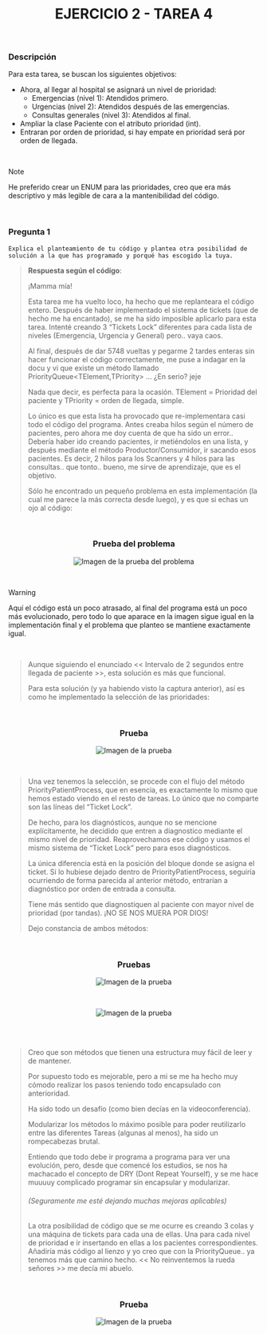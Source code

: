 <div align="center">

# EJERCICIO 2 - TAREA 4

</div>

<br>

### Descripción

Para esta tarea, se buscan los siguientes objetivos:

- Ahora, al llegar al hospital se asignará un nivel de prioridad:
  - Emergencias (nivel 1): Atendidos primero.
  - Urgencias (nivel 2): Atendidos después de las emergencias.
  - Consultas generales (nivel 3): Atendidos al final.
- Ampliar la clase Paciente con el atributo prioridad (int).
- Entraran por orden de prioridad, si hay empate en prioridad será por orden de llegada.

<br>

> [!NOTE]
> He preferido crear un ENUM para las prioridades, creo que era más descriptivo y más legible de cara a la mantenibilidad del código.

<br>

### Pregunta 1

`Explica el planteamiento de tu código y plantea otra posibilidad de solución a la que has programado y porqué has escogido la tuya.`

> **Respuesta según el código**:
> 
> ¡Mamma mía!
> 
> Esta tarea me ha vuelto loco, ha hecho que me replanteara el código entero. Después de haber implementado el sistema de tickets (que de hecho me ha encantado), se me ha sido imposible aplicarlo para esta tarea. Intenté creando 3 “Tickets Lock” diferentes para cada lista de niveles (Emergencia, Urgencia y
> General) pero.. vaya caos.
> 
> Al final, después de dar 5748 vueltas y pegarme 2 tardes enteras sin hacer funcionar el código correctamente, me puse a indagar en la docu y vi que existe un método llamado PriorityQueue<TElement,TPriority>   …  ¿En serio? jeje
> 
> Nada que decir, es perfecta para la ocasión. TElement = Prioridad del paciente y TPriority = orden de llegada, simple.
> 
> Lo único es que esta lista ha provocado que re-implementara casi todo el código del programa. Antes creaba hilos según el número de pacientes, pero ahora me doy cuenta de que ha sido un error.. Debería haber ido creando pacientes, ir metiéndolos en una lista, y después mediante el método
> Productor/Consumidor, ir sacando esos pacientes. Es decir, 2 hilos para los Scanners y 4 hilos para las consultas.. que tonto.. bueno, me sirve de aprendizaje, que es el objetivo.
>
> Sólo he encontrado un pequeño problema en esta implementación (la cual me parece la más correcta desde luego), y es que si echas un ojo al código:

<br>

<div align="center">

### Prueba del problema
![Imagen de la prueba del problema](../../Resources/prueba-ejercicio2-tarea4.png)

</div>

<br>

> [!WARNING]
> Aquí el código está un poco atrasado, al final del programa está un poco más evolucionado, pero todo lo que aparace en la imagen sigue igual en la implementación final y el problema que planteo se mantiene exactamente igual.

<br>

> Aunque siguiendo el enunciado << Intervalo de 2 segundos entre llegada de paciente >>, esta solución es más que funcional.
> 
> Para esta solución (y ya habiendo visto la captura anterior), así es como he implementado la selección de las prioridades:

<br>

<div align="center">

### Prueba
![Imagen de la prueba](../../Resources/prueba-ejercicio2-tarea4-2.png)

</div>

<br>

> Una vez tenemos la selección, se procede con el flujo del método PriorityPatientProcess, que en esencia, es exactamente lo mismo que hemos estado viendo en el resto de tareas. Lo único que no comparte son las líneas del “Ticket Lock”.
> 
> De hecho, para los diagnósticos, aunque no se mencione explícitamente, he decidido que entren a diagnostico mediante el mismo nivel de prioridad. Reaprovechamos ese código y usamos el mismo sistema de “Ticket Lock” pero para esos diagnósticos.
> 
> La única diferencia está en la posición del bloque donde se asigna el ticket. Si lo hubiese dejado dentro de PriorityPatientProcess, seguiría ocurriendo de forma parecida al anterior método, entrarían a diagnóstico por orden de entrada a consulta.
> 
> Tiene más sentido que diagnostiquen al paciente con mayor nivel de prioridad (por tandas). ¡NO SE NOS MUERA POR DIOS!
>
> Dejo constancia de ambos métodos:

<br>

<div align="center">

### Pruebas
![Imagen de la prueba](../../Resources/prueba-ejercicio2-tarea4-3.png)

<br>

![Imagen de la prueba](../../Resources/prueba-ejercicio2-tarea4-4.png)

</div>

<br>
<br>

> Creo que son métodos que tienen una estructura muy fácil de leer y de mantener.
> 
> Por supuesto todo es mejorable, pero a mi se me ha hecho muy cómodo realizar los pasos teniendo todo encapsulado con anterioridad.
>
> Ha sido todo un desafío (como bien decías en la videoconferencia).
> 
> Modularizar los métodos lo máximo posible para poder reutilizarlo entre las diferentes Tareas (algunas al menos), ha sido un rompecabezas brutal.
> 
> Entiendo que todo debe ir programa a programa para ver una evolución, pero, desde que comencé los estudios, se nos ha machacado el concepto de DRY (Dont Repeat Yourself), y se me hace muuuuy complicado programar sin encapsular y modularizar.
> 
> > <div align="center"> 
>
> ###### (Seguramente me esté dejando muchas mejoras aplicables)
>
> </div>
>
> La otra posibilidad de código que se me ocurre es creando 3 colas y una máquina de tickets para cada una de ellas. Una para cada nivel de prioridad e ir insertando en ellas a los pacientes correspondientes. Añadiría más código al lienzo y yo creo que con la PriorityQueue.. ya tenemos más que camino hecho.
> << No reinventemos la rueda señores >>  me decía mi abuelo.

<br>

<div align="center">

### Prueba
![Imagen de la prueba](../../Resources/prueba-ejercicio2-tarea4-3.png)

</div>

